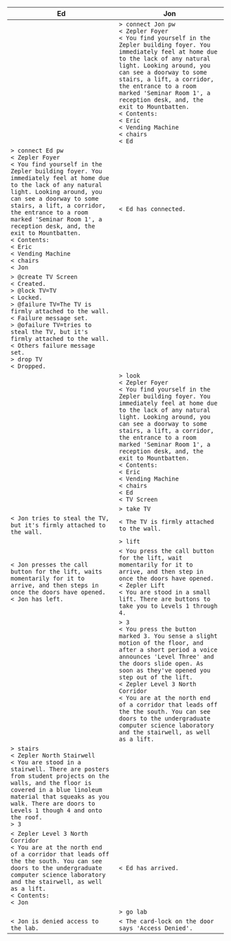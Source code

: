 Ed  | Jon
--- | ---
    | `> connect Jon pw`<br>`< Zepler Foyer`<br>`< You find yourself in the Zepler building foyer. You immediately feel at home due to the lack of any natural light. Looking around, you can see a doorway to some stairs, a lift, a corridor, the entrance to a room marked 'Seminar Room 1', a reception desk, and, the exit to Mountbatten.`<br>`< Contents:`<br>`< Eric`<br>`< Vending Machine`<br>`< chairs`<br>`< Ed`<br>
`> connect Ed pw`<br>`< Zepler Foyer`<br>`< You find yourself in the Zepler building foyer. You immediately feel at home due to the lack of any natural light. Looking around, you can see a doorway to some stairs, a lift, a corridor, the entrance to a room marked 'Seminar Room 1', a reception desk, and, the exit to Mountbatten.`<br>`< Contents:`<br>`< Eric`<br>`< Vending Machine`<br>`< chairs`<br>`< Jon` | `< Ed has connected.`
`> @create TV Screen`<br>`< Created.`<br>`> @lock TV=TV`<br>`< Locked.`<br>`> @failure TV=The TV is firmly attached to the wall.`<br>`< Failure message set.`<br>`> @ofailure TV=tries to steal the TV, but it's firmly attached to the wall.`<br>`< Others failure message set.`<br>`> drop TV`<br>`< Dropped.`<br> | 
    | `> look`<br>`< Zepler Foyer`<br>`< You find yourself in the Zepler building foyer. You immediately feel at home due to the lack of any natural light. Looking around, you can see a doorway to some stairs, a lift, a corridor, the entrance to a room marked 'Seminar Room 1', a reception desk, and, the exit to Mountbatten.`<br>`< Contents:`<br>`< Eric`<br>`< Vending Machine`<br>`< chairs`<br>`< Ed`<br>`< TV Screen`<br>
    | `> take TV`
`< Jon tries to steal the TV, but it's firmly attached to the wall.` | `< The TV is firmly attached to the wall.`
    | `> lift`
`< Jon presses the call button for the lift, waits momentarily for it to arrive, and then steps in once the doors have opened.`<br>`< Jon has left.` | `< You press the call button for the lift, wait momentarily for it to arrive, and then step in once the doors have opened.`<br>`< Zepler Lift`<br>`< You are stood in a small lift. There are buttons to take you to Levels 1 through 4.`
    | `> 3`<br>`< You press the button marked 3. You sense a slight motion of the floor, and after a short period a voice announces 'Level Three' and the doors slide open. As soon as they've opened you step out of the lift.`<br>`< Zepler Level 3 North Corridor`<br>`< You are at the north end of a corridor that leads off the the south. You can see doors to the undergraduate computer science laboratory and the stairwell, as well as a lift.`
`> stairs`<br>`< Zepler North Stairwell`<br>`< You are stood in a stairwell. There are posters from student projects on the walls, and the floor is covered in a blue linoleum material that squeaks as you walk. There are doors to Levels 1 though 4 and onto the roof.`<br>`> 3` |  
`< Zepler Level 3 North Corridor`<br>`< You are at the north end of a corridor that leads off the the south. You can see doors to the undergraduate computer science laboratory and the stairwell, as well as a lift.`<br>`< Contents:`<br>`< Jon`<br> | `< Ed has arrived.`<br>
    | `> go lab`
`< Jon is denied access to the lab.` | `< The card-lock on the door says 'Access Denied'.`
